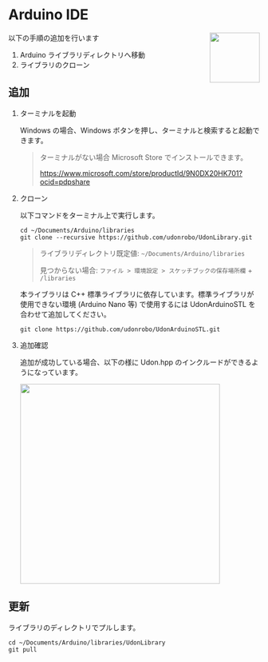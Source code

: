 # Arduino IDE

<img src="https://github.com/udonrobo/UdonLibrary/assets/91818705/e5ae01ac-75d3-40ca-a8ba-42af4cc8af9d" height="100px" align="right">

以下の手順の追加を行います

1. Arduino ライブラリディレクトリへ移動
2. ライブラリのクローン

## 追加

1. ターミナルを起動

   Windows の場合、Windows ボタンを押し、ターミナルと検索すると起動できます。

   > ターミナルがない場合 Microsoft Store でインストールできます。
   >
   > <https://www.microsoft.com/store/productId/9N0DX20HK701?ocid=pdpshare>

2. クローン

   以下コマンドをターミナル上で実行します。

   ```
   cd ~/Documents/Arduino/libraries
   git clone --recursive https://github.com/udonrobo/UdonLibrary.git
   ```

   > ライブラリディレクトリ既定値: `~/Documents/Arduino/libraries`
   >
   > 見つからない場合: `ファイル > 環境設定 > スケッチブックの保存場所欄` + `/libraries`

   本ライブラリは C++ 標準ライブラリに依存しています。標準ライブラリが使用できない環境 (Arduino Nano 等) で使用するには UdonArduinoSTL を合わせて追加してください。
   
   ```
   git clone https://github.com/udonrobo/UdonArduinoSTL.git
   ```

3. 追加確認

   追加が成功している場合、以下の様に Udon.hpp のインクルードができるようになっています。

   <img width=400px src="https://github.com/udonrobo/UdonLibrary/assets/91818705/258f3ff9-570f-4448-b9c8-5665c2d195ef">

## 更新

ライブラリのディレクトリでプルします。

```
cd ~/Documents/Arduino/libraries/UdonLibrary
git pull
```
